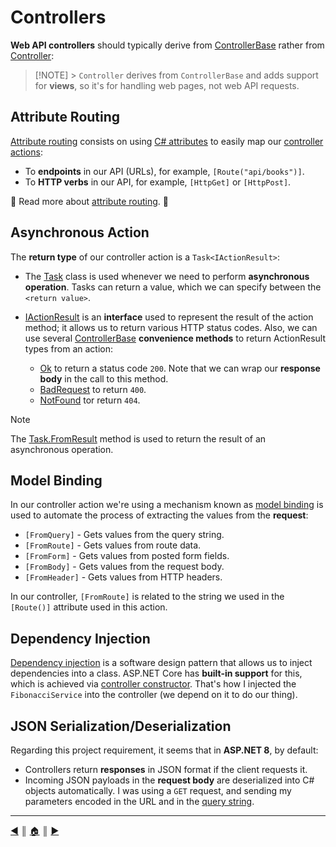# Controllers

**Web API controllers** should typically derive from [ControllerBase](https://learn.microsoft.com/en-us/dotnet/api/microsoft.aspnetcore.mvc.controllerbase) rather from [Controller](https://learn.microsoft.com/en-us/dotnet/api/microsoft.aspnetcore.mvc.controller):

> [!NOTE] > `Controller` derives from `ControllerBase` and adds support for **views**, so it's for handling web pages, not web API requests.

## Attribute Routing

[Attribute routing](https://learn.microsoft.com/en-us/aspnet/core/mvc/controllers/routing?view=aspnetcore-8.0#attribute-routing-for-rest-apis) consists on using [C# attributes](https://learn.microsoft.com/en-us/dotnet/csharp/advanced-topics/reflection-and-attributes/) to easily map our [controller actions](https://learn.microsoft.com/en-us/aspnet/mvc/overview/older-versions-1/controllers-and-routing/creating-an-action-cs):

- To **endpoints** in our API (URLs), for example, `[Route("api/books")]`.
- To **HTTP verbs** in our API, for example, `[HttpGet]` or `[HttpPost]`.

🦊 Read more about [attribute routing](https://learn.microsoft.com/en-us/aspnet/web-api/overview/web-api-routing-and-actions/attribute-routing-in-web-api-2). 🦊

## Asynchronous Action

The **return type** of our controller action is a `Task<IActionResult>`:

- The [Task](https://learn.microsoft.com/en-us/dotnet/api/system.threading.tasks.task?view=net-8.0) class is used whenever we need to perform **asynchronous operation**. Tasks can return a value, which we can specify between the `<return value>`.

- [IActionResult](https://learn.microsoft.com/en-us/dotnet/api/microsoft.aspnetcore.mvc.iactionresult?view=aspnetcore-8.0) is an **interface** used to represent the result of the action method; it allows us to return various HTTP status codes. Also, we can use several [ControllerBase](https://learn.microsoft.com/en-us/dotnet/api/microsoft.aspnetcore.mvc.controllerbase) **convenience methods** to return ActionResult types from an action:

  - [Ok](https://learn.microsoft.com/en-us/dotnet/api/microsoft.aspnetcore.mvc.controllerbase.ok) to return a status code `200`. Note that we can wrap our **response body** in the call to this method.
  - [BadRequest](https://learn.microsoft.com/en-us/dotnet/api/microsoft.aspnetcore.mvc.controllerbase.badrequest) to return `400`.
  - [NotFound](https://learn.microsoft.com/en-us/dotnet/api/microsoft.aspnetcore.mvc.controllerbase.notfound) tor return `404`.

> [!NOTE]
> The [Task.FromResult](https://learn.microsoft.com/en-us/dotnet/standard/parallel-programming/how-to-create-pre-computed-tasks) method is used to return the result of an asynchronous operation.

## Model Binding

In our controller action we're using a mechanism known as [model binding](https://learn.microsoft.com/en-us/aspnet/core/mvc/models/model-binding?view=aspnetcore-8.0) is used to automate the process of extracting the values from the **request**:

- `[FromQuery]` - Gets values from the query string.
- `[FromRoute]` - Gets values from route data.
- `[FromForm]` - Gets values from posted form fields.
- `[FromBody]` - Gets values from the request body.
- `[FromHeader]` - Gets values from HTTP headers.

In our controller, `[FromRoute]` is related to the string we used in the `[Route()]` attribute used in this action.

## Dependency Injection

[Dependency injection](https://learn.microsoft.com/en-us/aspnet/core/fundamentals/dependency-injection?view=aspnetcore-8.0) is a software design pattern that allows us to inject dependencies into a class. ASP.NET Core has **built-in support** for this, which is achieved via [controller constructor](https://learn.microsoft.com/en-us/aspnet/core/mvc/controllers/dependency-injection?view=aspnetcore-8.0). That's how I injected the `FibonacciService` into the controller (we depend on it to do our thing).

## JSON Serialization/Deserialization

Regarding this project requirement, it seems that in **ASP.NET 8**, by default:

- Controllers return **responses** in JSON format if the client requests it.
- Incoming JSON payloads in the **request body** are deserialized into C# objects automatically. I was using a `GET` request, and sending my parameters encoded in the URL and in the [query string](https://en.wikipedia.org/wiki/Query_string).

---
[:arrow_backward:][back] ║ [:house:][home] ║ [:arrow_forward:][next]

<!-- navigation -->
[home]: /README.md
[back]: ./description.md
[next]: ./service.md